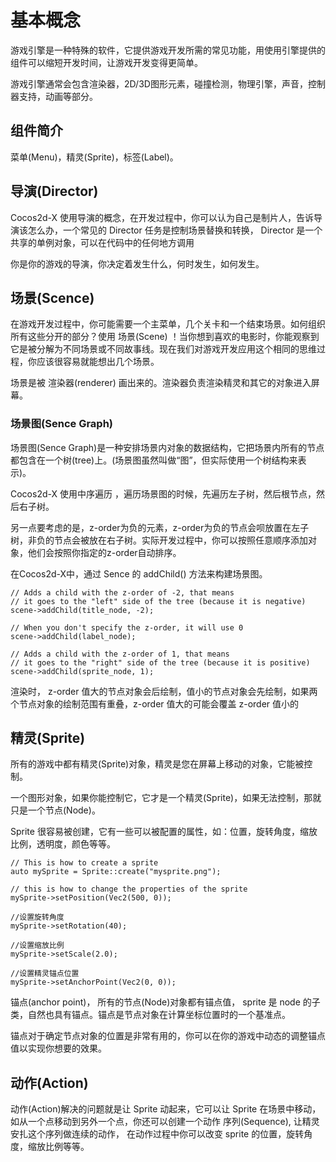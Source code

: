 # 基本概念

游戏引擎是一种特殊的软件，它提供游戏开发所需的常见功能，用使用引擎提供的组件可以缩短开发时间，让游戏开发变得更简单。

游戏引擎通常会包含渲染器，2D/3D图形元素，碰撞检测，物理引擎，声音，控制器支持，动画等部分。

## 组件简介

菜单(Menu)，精灵(Sprite)，标签(Label)。

## 导演(Director)

Cocos2d-X 使用导演的概念，在开发过程中，你可以认为自己是制片人，告诉导演该怎么办，一个常见的 Director 任务是控制场景替换和转换， Director 是一个共享的单例对象，可以在代码中的任何地方调用

你是你的游戏的导演，你决定着发生什么，何时发生，如何发生。

## 场景(Scence)

在游戏开发过程中，你可能需要一个主菜单，几个关卡和一个结束场景。如何组织所有这些分开的部分？使用 场景(Scene) ！当你想到喜欢的电影时，你能观察到它是被分解为不同场景或不同故事线。现在我们对游戏开发应用这个相同的思维过程，你应该很容易就能想出几个场景。

场景是被 渲染器(renderer) 画出来的。渲染器负责渲染精灵和其它的对象进入屏幕。

### 场景图(Sence Graph)

场景图(Sence Graph)是一种安排场景内对象的数据结构，它把场景内所有的节点都包含在一个树(tree)上。(场景图虽然叫做“图”，但实际使用一个树结构来表示)。

Cocos2d-X 使用中序遍历 ，遍历场景图的时候，先遍历左子树，然后根节点，然后右子树。

另一点要考虑的是，z-order为负的元素，z-order为负的节点会呗放置在左子树，非负的节点会被放在右子树。实际开发过程中，你可以按照任意顺序添加对象，他们会按照你指定的z-order自动排序。

在Cocos2d-X中，通过 Sence 的 addChild() 方法来构建场景图。

```
// Adds a child with the z-order of -2, that means
// it goes to the "left" side of the tree (because it is negative)
scene->addChild(title_node, -2);

// When you don't specify the z-order, it will use 0
scene->addChild(label_node);

// Adds a child with the z-order of 1, that means
// it goes to the "right" side of the tree (because it is positive)
scene->addChild(sprite_node, 1);
```

渲染时， z-order 值大的节点对象会后绘制，值小的节点对象会先绘制，如果两个节点对象的绘制范围有重叠，z-order 值大的可能会覆盖 z-order 值小的

## 精灵(Sprite)

所有的游戏中都有精灵(Sprite)对象，精灵是您在屏幕上移动的对象，它能被控制。

一个图形对象，如果你能控制它，它才是一个精灵(Sprite)，如果无法控制，那就只是一个节点(Node)。

Sprite 很容易被创建，它有一些可以被配置的属性，如：位置，旋转角度，缩放比例，透明度，颜色等等。

```
// This is how to create a sprite
auto mySprite = Sprite::create("mysprite.png");

// this is how to change the properties of the sprite
mySprite->setPosition(Vec2(500, 0));

//设置旋转角度
mySprite->setRotation(40);

//设置缩放比例
mySprite->setScale(2.0);

//设置精灵锚点位置
mySprite->setAnchorPoint(Vec2(0, 0));
```

锚点(anchor point)， 所有的节点(Node)对象都有锚点值， sprite 是 node 的子类，自然也具有锚点。锚点是节点对象在计算坐标位置时的一个基准点。

锚点对于确定节点对象的位置是非常有用的，你可以在你的游戏中动态的调整锚点值以实现你想要的效果。

## 动作(Action)

动作(Action)解决的问题就是让 Sprite 动起来，它可以让 Sprite 在场景中移动，如从一个点移动到另外一个点，你还可以创建一个动作 序列(Sequence), 让精灵安扎这个序列做连续的动作， 在动作过程中你可以改变 sprite 的位置，旋转角度，缩放比例等等。

